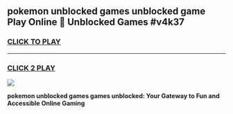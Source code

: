 
## pokemon unblocked games unblocked game Play Online 👋 Unblocked Games #v4k37
<h3>
<a href="https://premium.freeplayer.one?title=pokemon_unblocked_games&ref=21F">CLICK TO PLAY</a></h3>
<hr>

<h3>
<a href="https://premium.freeplayer.one?title=pokemon_unblocked_games&ref=21F">CLICK 2 PLAY</a>
  
</h3>

<a href="https://premium.freeplayer.one?title=pokemon_unblocked_games&ref=21F/"><img src="https://clearcache.store/games.png"></a>


**pokemon unblocked games games unblocked: Your Gateway to Fun and Accessible Online Gaming**
